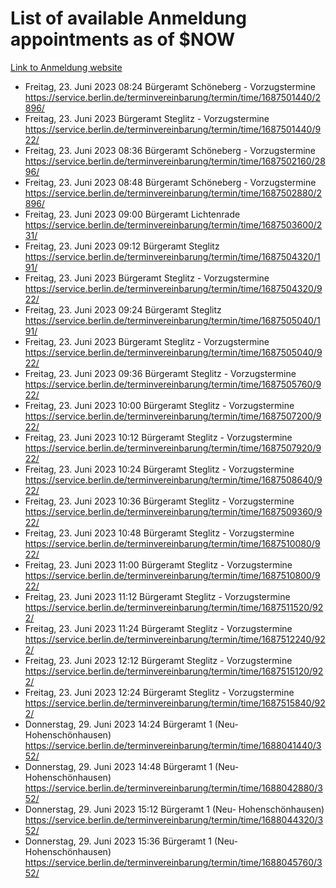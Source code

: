 # List of available Anmeldung appointments as of $NOW
[Link to Anmeldung website](https://service.berlin.de/terminvereinbarung/termin/tag.php?termin=1&anliegen[]=120686&dienstleisterlist=122210,122217,327316,122219,327312,122227,327314,122231,327346,122243,327348,122254,122252,329742,122260,329745,122262,329748,122271,327278,122273,327274,122277,327276,330436,122280,327294,122282,327290,122284,327292,122291,327270,122285,327266,122286,327264,122296,327268,150230,329760,122297,327286,122294,327284,122312,329763,122314,329775,122304,327330,122311,327334,122309,327332,317869,122281,327352,122279,329772,122283,122276,327324,122274,327326,122267,329766,122246,327318,122251,327320,122257,327322,122208,327298,122226,327300&herkunft=http%3A%2F%2Fservice.berlin.de%2Fdienstleistung%2F120686%2F)
- Freitag, 23. Juni 2023 08:24 Bürgeramt Schöneberg - Vorzugstermine https://service.berlin.de/terminvereinbarung/termin/time/1687501440/2896/
- Freitag, 23. Juni 2023  Bürgeramt Steglitz - Vorzugstermine https://service.berlin.de/terminvereinbarung/termin/time/1687501440/922/
- Freitag, 23. Juni 2023 08:36 Bürgeramt Schöneberg - Vorzugstermine https://service.berlin.de/terminvereinbarung/termin/time/1687502160/2896/
- Freitag, 23. Juni 2023 08:48 Bürgeramt Schöneberg - Vorzugstermine https://service.berlin.de/terminvereinbarung/termin/time/1687502880/2896/
- Freitag, 23. Juni 2023 09:00 Bürgeramt Lichtenrade https://service.berlin.de/terminvereinbarung/termin/time/1687503600/231/
- Freitag, 23. Juni 2023 09:12 Bürgeramt Steglitz https://service.berlin.de/terminvereinbarung/termin/time/1687504320/191/
- Freitag, 23. Juni 2023  Bürgeramt Steglitz - Vorzugstermine https://service.berlin.de/terminvereinbarung/termin/time/1687504320/922/
- Freitag, 23. Juni 2023 09:24 Bürgeramt Steglitz https://service.berlin.de/terminvereinbarung/termin/time/1687505040/191/
- Freitag, 23. Juni 2023  Bürgeramt Steglitz - Vorzugstermine https://service.berlin.de/terminvereinbarung/termin/time/1687505040/922/
- Freitag, 23. Juni 2023 09:36 Bürgeramt Steglitz - Vorzugstermine https://service.berlin.de/terminvereinbarung/termin/time/1687505760/922/
- Freitag, 23. Juni 2023 10:00 Bürgeramt Steglitz - Vorzugstermine https://service.berlin.de/terminvereinbarung/termin/time/1687507200/922/
- Freitag, 23. Juni 2023 10:12 Bürgeramt Steglitz - Vorzugstermine https://service.berlin.de/terminvereinbarung/termin/time/1687507920/922/
- Freitag, 23. Juni 2023 10:24 Bürgeramt Steglitz - Vorzugstermine https://service.berlin.de/terminvereinbarung/termin/time/1687508640/922/
- Freitag, 23. Juni 2023 10:36 Bürgeramt Steglitz - Vorzugstermine https://service.berlin.de/terminvereinbarung/termin/time/1687509360/922/
- Freitag, 23. Juni 2023 10:48 Bürgeramt Steglitz - Vorzugstermine https://service.berlin.de/terminvereinbarung/termin/time/1687510080/922/
- Freitag, 23. Juni 2023 11:00 Bürgeramt Steglitz - Vorzugstermine https://service.berlin.de/terminvereinbarung/termin/time/1687510800/922/
- Freitag, 23. Juni 2023 11:12 Bürgeramt Steglitz - Vorzugstermine https://service.berlin.de/terminvereinbarung/termin/time/1687511520/922/
- Freitag, 23. Juni 2023 11:24 Bürgeramt Steglitz - Vorzugstermine https://service.berlin.de/terminvereinbarung/termin/time/1687512240/922/
- Freitag, 23. Juni 2023 12:12 Bürgeramt Steglitz - Vorzugstermine https://service.berlin.de/terminvereinbarung/termin/time/1687515120/922/
- Freitag, 23. Juni 2023 12:24 Bürgeramt Steglitz - Vorzugstermine https://service.berlin.de/terminvereinbarung/termin/time/1687515840/922/
- Donnerstag, 29. Juni 2023 14:24 Bürgeramt 1 (Neu- Hohenschönhausen) https://service.berlin.de/terminvereinbarung/termin/time/1688041440/352/
- Donnerstag, 29. Juni 2023 14:48 Bürgeramt 1 (Neu- Hohenschönhausen) https://service.berlin.de/terminvereinbarung/termin/time/1688042880/352/
- Donnerstag, 29. Juni 2023 15:12 Bürgeramt 1 (Neu- Hohenschönhausen) https://service.berlin.de/terminvereinbarung/termin/time/1688044320/352/
- Donnerstag, 29. Juni 2023 15:36 Bürgeramt 1 (Neu- Hohenschönhausen) https://service.berlin.de/terminvereinbarung/termin/time/1688045760/352/
